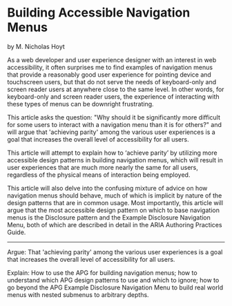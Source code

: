 # Building Accessible Navigation Menus

by M. Nicholas Hoyt

As a web developer and user experience designer with an interest in web accessibility, it often surprises me to find examples of navigation menus  that provide a reasonably good user experience for pointing device and touchscreen users, but that do not serve the needs of keyboard-only and screen reader users at anywhere close to the same level. In other words, for keyboard-only and screen reader users, the experience of interacting with these types of menus can be downright frustrating.

This article asks the question: "Why should it be significantly more difficult for some users to interact with a navigation menu than it is for others?" and will argue that 'achieving parity' among the various user experiences is a goal that increases the overall level of accessibility for all users.





This article will attempt to explain how to ‘achieve parity’ by utilizing more accessible design patterns in building navigation menus, which will result in user experiences that are much more nearly the same for all users, regardless of the physical means of interaction being employed.

This article will also delve into the confusing mixture of advice on how navigation menus should behave, much of which is implicit by nature of the design patterns that are in common usage. Most importantly, this article will argue that the most accessible design pattern on which to base navigation menus is the Disclosure pattern and the Example Disclosure Navigation Menu, both of which are described in detail in the ARIA Authoring Practices Guide.

----------------------------------------------------------------

Argue: That 'achieving parity' among the various user experiences is a goal that increases the overall level of accessibility for all users.

Explain: How to use the APG for building navigation menus; how to understand which APG design patterns to use and which to ignore; how to go beyond the APG Example Disclosure Navigation Menu to build real world menus with nested submenus to arbitrary depths.
